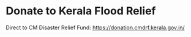 # Donate to Kerala Flood Relief

Direct to CM Disaster Relief Fund: https://donation.cmdrf.kerala.gov.in/
